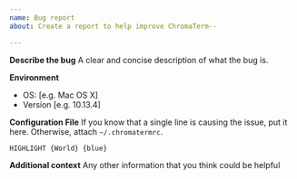 ```yaml
---
name: Bug report
about: Create a report to help improve ChromaTerm--

---
```


**Describe the bug**
A clear and concise description of what the bug is.

**Environment**
 - OS: [e.g. Mac OS X]
 - Version [e.g. 10.13.4]

**Configuration File**
If you know that a single line is causing the issue, put it here. Otherwise, attach `~/.chromatermrc`.
```
HIGHLIGHT {World} {blue}
```

**Additional context**
Any other information that you think could be helpful

